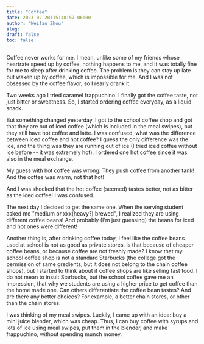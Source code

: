 ```yaml
---
title: "Coffee"
date: 2023-02-20T15:48:57-06:00
author: "Weifan Zhou"
slug:
draft: false
toc: false
---
```

<p>Coffee never works for me. I mean, unlike some of my friends whose heartrate speed up by coffee, nothing happens to me, and it was totally fine for me to sleep after drinking coffee. The problem is they can stay up late but waken up by coffee, which is impossible for me. And I was not obsessed by the coffee flavor, so I rearly drank it.</p>
<p>Two weeks ago I tried caramel frappuchino. I finally got the coffee taste, not just bitter or sweatness. So, I started ordering coffee everyday, as a liquid snack.<p>
<p>But something changed yesterday. I got to the school coffee shop and got that they are out of iced coffee (which is included in the meal swipes), but they still have hot coffee and latte. I was confused, what was the difference between iced coffee and hot coffee? I guess the only difference was the ice, and the thing was they are running out of ice (I tried iced coffee without ice before -- it was extremely hot). I ordered one hot coffee since it was also in the meal exchange. </p> 
<p>My guess with hot coffee was wrong. They push coffee from another tank! And the coffee was warm, not that hot! </p>
<p>And I was shocked that the hot coffee (seemed) tastes better, not as bitter as the iced coffee! I was confused.</p> 
<p>The next day I decided to get the same one. When the serving student asked me "medium or xxx(heavy?) brewed", I realized they are using different coffee beans! And probably (I'm just guessing) the beans for iced and hot ones were different! </p>
<p>Another thing is, after drinking coffee today, I feel like the coffee beans used at school is not as good as private stores. Is that because of cheaper coffee beans, or because coffee are not freshly made? I know that my school coffee shop is not a standard Starbucks (the college got the permission of same gredients, but it does not belong to the chain coffee shops), but I started to think about if coffee shops are like selling fast food. I do not mean to insult Starbucks, but the school coffee gave me an impression, that why we students are using a higher price to get coffee than the home made one. Can others differentiate the coffee bean tastes? And are there any better choices? For example, a better chain stores, or other than the chain stores.</p>
<p>I was thinking of my meal swipes. Luckily, I came up with an idea: buy a mini juice blender, which was cheap. Thus, I can buy coffee with syrups and lots of ice using meal swipes, put them in the blender, and make frappuchino, without spending munch money.</p>
